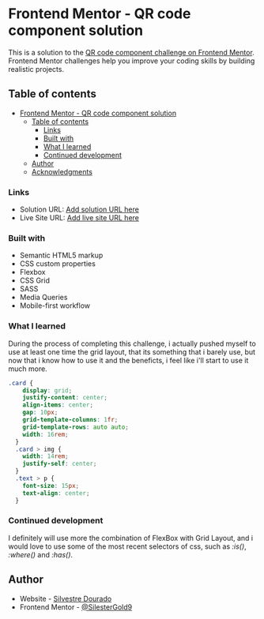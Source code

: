 # Frontend Mentor - QR code component solution

This is a solution to the [QR code component challenge on Frontend Mentor](https://www.frontendmentor.io/challenges/qr-code-component-iux_sIO_H). Frontend Mentor challenges help you improve your coding skills by building realistic projects. 

## Table of contents

- [Frontend Mentor - QR code component solution](#frontend-mentor---qr-code-component-solution)
  - [Table of contents](#table-of-contents)
    - [Links](#links)
    - [Built with](#built-with)
    - [What I learned](#what-i-learned)
    - [Continued development](#continued-development)
  - [Author](#author)
  - [Acknowledgments](#acknowledgments)


### Links

- Solution URL: [Add solution URL here](https://www.frontendmentor.io/solutions/responsive-qr-code-card-with-sass-and-css-grid-ImwzK2TMuE)
- Live Site URL: [Add live site URL here](https://qr-code-component-5amfix1zg-silestergold9.vercel.app)

### Built with

- Semantic HTML5 markup
- CSS custom properties
- Flexbox
- CSS Grid
- SASS
- Media Queries
- Mobile-first workflow

### What I learned

During the process of completing this challenge, i actually pushed myself to use at least one time the grid layout, that its something that i barely use, but now that i know how to use it and the beneficts, i feel like i'll start to use it much more.

```css
.card {
    display: grid;
    justify-content: center;
    align-items: center;
    gap: 10px;
    grid-template-columns: 1fr;
    grid-template-rows: auto auto;
    width: 16rem;
  }
  .card > img {
    width: 14rem;
    justify-self: center;
  }
  .text > p {
    font-size: 15px;
    text-align: center;
  }
```

### Continued development

I definitely will use more the combination of FlexBox with Grid Layout, and i would love to use some of the most recent selectors of css, such as *:is()*, *:where()* and *:has()*.

## Author

- Website - [Silvestre Dourado](https://github.com/SilesterGold9/)
- Frontend Mentor - [@SilesterGold9](https://www.frontendmentor.io/profile/yourusername)
